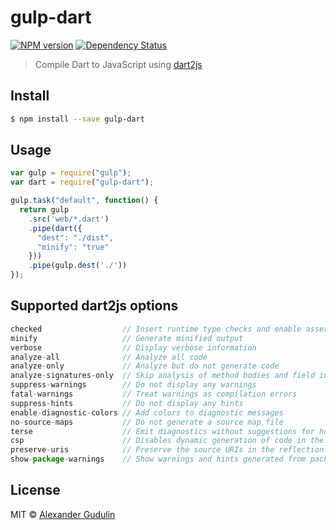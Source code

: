# gulp-dart

[![NPM version][npm-image]][npm-url]
[![Dependency Status][depstat-image]][depstat-url]

> Compile Dart to JavaScript using [dart2js](https://www.dartlang.org/tools/dart2js/)


## Install

```sh
$ npm install --save gulp-dart
```


## Usage

```js
var gulp = require("gulp");
var dart = require("gulp-dart");

gulp.task("default", function() {
  return gulp
    .src('web/*.dart')
    .pipe(dart({
      "dest": "./dist",
      "minify": "true"
    }))
    .pipe(gulp.dest('./'))
});
```

## Supported dart2js options
```js
checked                  // Insert runtime type checks and enable assertions (checked mode)
minify                   // Generate minified output
verbose                  // Display verbose information
analyze-all              // Analyze all code
analyze-only             // Analyze but do not generate code
analyze-signatures-only  // Skip analysis of method bodies and field initializers
suppress-warnings        // Do not display any warnings
fatal-warnings           // Treat warnings as compilation errors
suppress-hints           // Do not display any hints
enable-diagnostic-colors // Add colors to diagnostic messages
no-source-maps           // Do not generate a source map file
terse                    // Emit diagnostics without suggestions for how to get rid of the diagnosed problems
csp                      // Disables dynamic generation of code in the generated output
preserve-uris            // Preserve the source URIs in the reflection data
show-package-warnings    // Show warnings and hints generated from packages
```

## License

MIT © [Alexander Gudulin](http://gudulin.com)

[npm-url]: https://npmjs.org/package/gulp-dart
[npm-image]: https://img.shields.io/npm/v/gulp-dart.svg?style=flat-square

[depstat-url]: https://david-dm.org/agudulin/gulp-dart
[depstat-image]: https://david-dm.org/agudulin/gulp-dart.svg?style=flat-square
